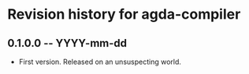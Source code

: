# Revision history for agda-compiler

## 0.1.0.0 -- YYYY-mm-dd

* First version. Released on an unsuspecting world.
